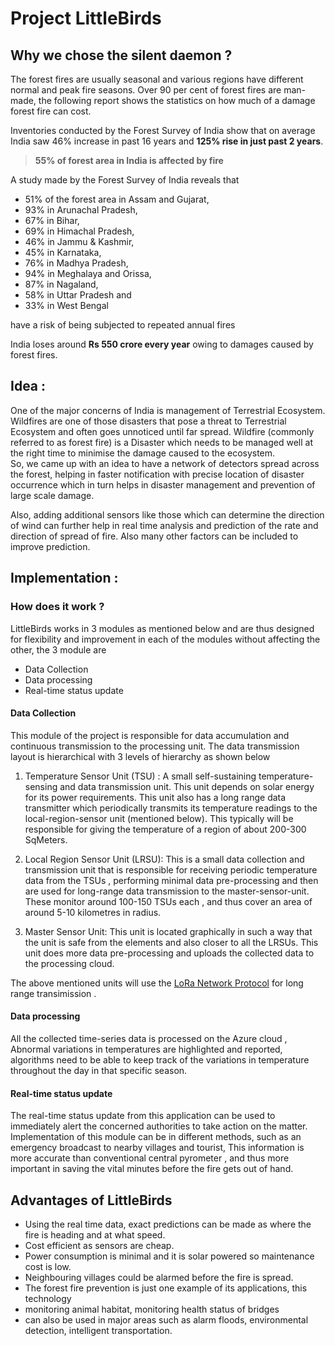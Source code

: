 # Project LittleBirds

## Why we chose the silent daemon ?

The forest fires are usually seasonal and various regions have different normal and peak fire seasons. Over 90 per cent of forest fires are man-made, the following report shows the statistics on how much of a damage forest fire can cost.

Inventories conducted by the Forest Survey of India show that on average
 India saw 46% increase in past 16 years and **125% rise in just past 2 years**.
 
 >**55% of forest area in India is affected by fire**
 
A study made by the Forest Survey of India reveals that
* 51% of the forest area in Assam and Gujarat, 
* 93% in Arunachal Pradesh,
*  67% in Bihar, 
* 69% in Himachal Pradesh,
*  46% in Jammu & Kashmir,
*  45% in Karnataka, 
* 76% in Madhya Pradesh,
*  94% in Meghalaya and Orissa,
*  87% in Nagaland,
*  58% in Uttar Pradesh and 
* 33% in West Bengal

have a risk of being subjected to repeated annual fires

India loses around **Rs 550 crore every year** owing to damages caused by forest fires. 
	

## Idea :
One of the major concerns of India is management of Terrestrial Ecosystem. Wildfires are one of those disasters that pose a threat to Terrestrial Ecosystem and often goes unnoticed until far spread. Wildfire (commonly referred to as forest fire) is a Disaster which needs to be managed well at the right time to minimise the damage caused to the ecosystem.  
So, we came up with an idea to have a network of detectors spread across the forest,  helping in faster notification with precise location of disaster occurrence which in turn helps in disaster management and prevention of large scale damage.
 
Also, adding additional sensors like those which can determine the direction of wind can further help in real time analysis and prediction of the rate and direction of spread of fire. Also many other factors can be included to improve prediction.
	
## Implementation :

### How does it work ?
LittleBirds works in 3 modules as mentioned below and are thus designed for flexibility and improvement in each of the modules without affecting the other, the 3 module are
*  Data Collection
*  Data processing
*  Real-time status update

#### Data Collection
This module of the project is responsible for data accumulation and continuous transmission to the processing unit. The data transmission layout is hierarchical with 3 levels of hierarchy as shown below

1) Temperature Sensor Unit (TSU) :
A small self-sustaining temperature-sensing and data transmission unit. This unit depends on solar energy for its power requirements. This unit also has a long range data transmitter which periodically transmits its temperature readings to the local-region-sensor unit (mentioned below).
This typically will be responsible for giving the temperature of a region of about 200-300 SqMeters.

2) Local Region Sensor Unit (LRSU):  This is a small data collection and transmission unit that is responsible for receiving periodic temperature data from the  TSUs , performing minimal data pre-processing and then are used for long-range data transmission to the master-sensor-unit. 
These monitor around 100-150 TSUs each , and thus cover an area of around 5-10 kilometres in radius. 

3) Master Sensor Unit: This unit is located graphically in such a way that the unit is safe from the elements and also closer to all the LRSUs. This unit does more data pre-processing and uploads the collected data to the processing cloud.

The above mentioned units will use the [LoRa Network Protocol](https://www.postscapes.com/long-range-wireless-iot-protocol-lora/) for long range transimission .

#### Data processing
All the collected time-series data is processed on the Azure cloud , Abnormal variations in temperatures are highlighted and reported, algorithms need to be able to keep track of the variations in temperature throughout the day in that specific season.  

#### Real-time status update
The real-time status update from this application can be used to immediately alert the concerned authorities to take action on the matter.
Implementation of this module can be in different methods, such as an emergency broadcast to nearby villages and tourist, This information is more accurate than conventional central pyrometer , and thus more important in saving the vital minutes before the fire gets out of hand.

## Advantages of LittleBirds

* Using the real time data, exact predictions can be made as where the fire is heading and at what speed.
* Cost efficient as sensors are cheap.
* Power consumption is minimal and it is solar powered so maintenance cost is low.
* Neighbouring villages could be alarmed before the fire is spread.
* The forest fire prevention is just one example of its applications, this technology 
* monitoring animal habitat, monitoring health status of bridges
*  can also be used in major areas such as alarm floods, environmental detection, intelligent transportation.